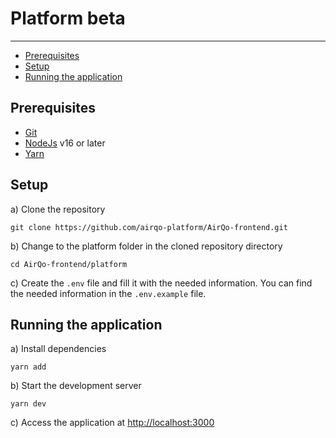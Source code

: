 # Platform beta

---

- [Prerequisites](#prerequisites)
- [Setup](#setup)
- [Running the application](#running-the-application)

## Prerequisites

- [Git](https://gist.github.com/derhuerst/1b15ff4652a867391f03)
- [NodeJs](https://nodejs.org/en/) v16 or later
- [Yarn](https://classic.yarnpkg.com/lang/en/)

## Setup

a) Clone the repository

    git clone https://github.com/airqo-platform/AirQo-frontend.git

b) Change to the platform folder in the cloned repository directory

    cd AirQo-frontend/platform

c) Create the `.env` file and fill it with the needed information. You can find the needed information in the `.env.example` file.

## Running the application

a) Install dependencies

    yarn add

b) Start the development server

    yarn dev

c) Access the application at [http://localhost:3000](http://localhost:3000)
